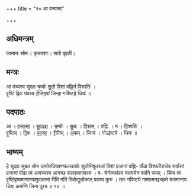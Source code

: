 +++
title = "१० आ वच्यस्व"

+++
## अधिमन्त्रम्
पवमानः सोमः। कृतयशाः। सतो बृहती।

## मन्त्रः
आ व॑च्यस्व सुदक्ष च॒म्वोः॑ सु॒तो वि॒शां वह्नि॒र्न वि॒श्पतिः॑ ।  
वृ॒ष्टिं दि॒वः प॑वस्व री॒तिम॒पां जिन्वा॒ गवि॑ष्टये॒ धियः॑ ॥

## पदपाठः
आ । व॒च्य॒स्व॒ । सु॒ऽद॒क्ष॒ । च॒म्वोः॑ । सु॒तः । वि॒शाम् । वह्निः॑ । न । वि॒श्पतिः॑ ।  
वृ॒ष्टिम् । दि॒वः । प॒व॒स्व॒ । री॒तिम् । अ॒पाम् । जिन्व॑ । गोऽइ॑ष्टये । धियः॑ ॥

## भाष्यम्
हे सुदक्ष सुबल सोम चम्वोरधिषवणफलकयोः सुतोभिषुतस्त्वं विशां प्रजानां वह्नि- र्वोढा विश्पतीराजेव सर्वासां प्रजानां वोढा त्वं आवच्यस्व आगच्छ कलशमापवस्व । व- चेर्गत्यर्थस्य व्यत्ययेन श्यनि रूपम् । किंच त्वं वृष्टिंवृष्यमाणामपामुदकानां रीतिं गतिं दिवोद्युलोकात् पवस्व कुरु । ततः गविष्टये गामात्मनइच्छते यजमानाय धियः कर्माणि जिन्व पूरय ॥ १० ॥